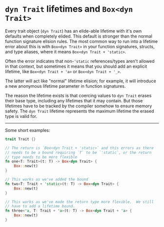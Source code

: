 # `dyn Trait` lifetimes and `Box<dyn Trait>`

Every trait object (`dyn Trait`) has an elide-able lifetime with it's own defaults when completely elided.
This default is stronger than the normal function signature elision rules.
The most common way to run into a lifetime error about this is with `Box<dyn Trait>` in your function signatures, structs, and type aliases, where it means `Box<dyn Trait + 'static>`.

Often the error indicates that non-`'static` references/types aren't allowed in that context,
but sometimes it means that you should add an explicit lifetime, like `Box<dyn Trait + 'a>` or `Box<dyn Trait + '_>`.

The latter will act like "normal" lifetime elision; for example, it will introduce a new anonymous lifetime
parameter in function signatures.

The reason the lifetime exists is that coercing values to `dyn Trait` erases their base type, including any
lifetimes that it may contain.  But those lifetimes have to be tracked by the compiler somehow to ensure
memory safety.  The `dyn Trait` lifetime represents the maximum lifetime the erased type is valid for.

---

Some short examples:
```rust
trait Trait {}

// The return is `Box<dyn Trait + 'static>` and this errors as there
// needs to be a bound requiring `T` to be `'static`, or the return
// type needs to be more flexible
fn one<T: Trait>(t: T) -> Box<dyn Trait> {
    Box::new(t)
}

// This works as we've added the bound
fn two<T: Trait + 'static>(t: T) -> Box<dyn Trait> {
    Box::new(t)
}

// This works as we've made the return type more flexible.  We still
// have to add a lifetime bound.
fn three<'a, T: Trait + 'a>(t: T) -> Box<dyn Trait + 'a> {
    Box::new(t)
}
```
